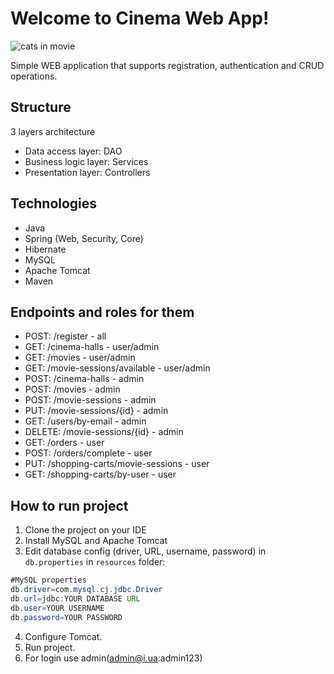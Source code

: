 
# Welcome to Cinema Web App!
![cats in movie](https://i.imgur.com/9a0ajYF.jpg)

Simple WEB application that supports registration, authentication and CRUD operations.

## Structure
3 layers architecture
- Data access layer: DAO
- Business logic layer: Services
- Presentation layer: Controllers

## Technologies
- Java
- Spring (Web, Security, Core)
- Hibernate
- MySQL
- Apache Tomcat
- Maven

## Endpoints and roles for them
- POST: /register - all
- GET: /cinema-halls - user/admin
- GET: /movies - user/admin
- GET: /movie-sessions/available - user/admin
- POST: /cinema-halls - admin
- POST: /movies - admin
- POST: /movie-sessions - admin
- PUT: /movie-sessions/{id} - admin
- GET: /users/by-email - admin
- DELETE: /movie-sessions/{id} - admin
- GET: /orders - user
- POST: /orders/complete - user
- PUT: /shopping-carts/movie-sessions - user
- GET: /shopping-carts/by-user - user

## How to run project
1. Clone the project on your IDE
2. Install MySQL and Apache Tomcat
3. Edit database config (driver, URL, username, password) in ```db.properties``` in ```resources``` folder:

``` java
#MySQL properties
db.driver=com.mysql.cj.jdbc.Driver
db.url=jdbc:YOUR DATABASE URL
db.user=YOUR USERNAME
db.password=YOUR PASSWORD
```
4. Configure Tomcat.
5. Run project.
6. For login use admin(admin@i.ua:admin123)
